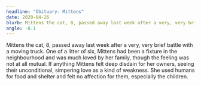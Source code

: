 ```yaml
---
headline: "Obituary: Mittens"
date: 2020-04-26
blurb: Mittens the cat, 8, passed away last week after a very, very brief battle with a moving truck.
angle: -0.1
---
```


Mittens the cat, 8, passed away last week after a very, very brief battle with a moving truck. One of a litter of six, Mittens had been a fixture in the neighbourhood and was much loved by her family, though the feeling was not at all mutual. If anything Mittens felt deep disdain for her owners, seeing their unconditional, simpering love as a kind of weakness. She used humans for food and shelter and felt no affection for them, especially the children.
